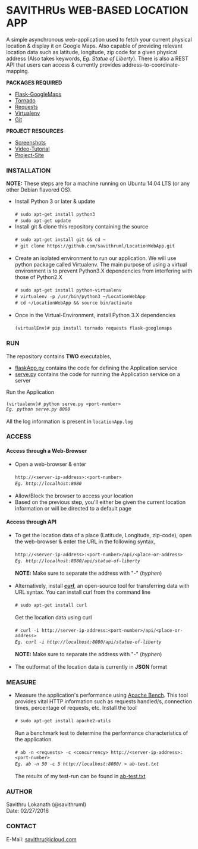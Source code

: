 # SAVITHRUs WEB-BASED LOCATION APP
A simple asynchronous web-application used to fetch your current physical location & display it on Google Maps. Also capable of providing relevant location data such as latitude, longitude, zip code for a given physical address (Also takes keywords, _Eg. Statue of Liberty_). There is also a REST API that users can access & currently provides address-to-coordinate-mapping. 

**PACKAGES REQUIRED**

* [Flask-GoogleMaps](http://flask.pocoo.org)
* [Tornado](http://www.tornadoweb.org/en/stable/)
* [Requests](http://docs.python-requests.org/en/master/)
* [Virtualenv](https://virtualenv.readthedocs.org/en/latest/)
* [Git](https://git-scm.com)

**PROJECT RESOURCES**

* [Screenshots](https://github.com/savithruml/LocationWebApp/tree/master/screenshots)
* [Video-Tutorial](https://www.youtube.com/watch?v=Z1ecUJtr2zU)
* [Project-Site](http://savithruml.github.io/LocationWebApp)

### INSTALLATION<br />

**NOTE:** These steps are for a machine running on Ubuntu 14.04 LTS (or any other Debian flavored OS).

* Install Python 3 or later & update<br /><br />`# sudo apt-get install python3`<br />`# sudo apt-get update`<br />  
* Install git & clone this repository containing the source<br /><br />`# sudo apt-get install git && cd ~`<br />`# git clone https://github.com/savithruml/LocationWebApp.git`<br /><br />
* Create an isolated environment to run our application. We will use python package called Virtualenv. The main purpose of using a virtual environment is to prevent Python3.X dependencies from interfering with those of Python2.X<br /><br />`# sudo apt-get install python-virtualenv`<br />`# virtualenv -p /usr/bin/python3 ~/LocationWebApp`<br />`# cd ~/LocationWebApp && source bin/activate`<br /><br />
* Once in the Virtual-Environment, install Python 3.X dependencies<br /><br />`(virtualEnv)# pip install tornado requests flask-googlemaps`

### RUN
The repository contains **TWO** executables,
* [flaskApp.py](https://github.com/savithruml/LocationWebApp/blob/master/flaskApp.py) contains the code for defining the Application service
* [serve.py](https://github.com/savithruml/LocationWebApp/blob/master/serve.py) contains the code for running the Application service on a server

Run the Application <br /><br />`(virtualenv)# python serve.py <port-number>`<br />_`Eg. python serve.py 8080`_<br /><br />All the log information is present in `locationApp.log`

### ACCESS

#### Access through a Web-Browser
* Open a web-browser & enter<br /><br />`http://<server-ip-address>:<port-number>`<br />_`Eg. http://localhost:8080`_<br /><br />
* Allow/Block the browser to access your location 
* Based on the previous step, you'll either be given the current location information or will be directed to a default page

#### Access through API
* To get the location data of a place (Latitude, Longitude, zip-code), open the web-browser & enter the URL in the following syntax,<br /><br />`http://<server-ip-address>:<port-number>/api/<place-or-address>`<br />_`Eg. http://localhost:8080/api/statue-of-liberty`_<br /><br />**NOTE:** Make sure to separate the address with "-" (_hyphen_)<br /><br />
* Alternatively, install [**_curl_**](https://curl.haxx.se/), an open-source tool for transferring data with URL syntax. You can install curl from the command line<br /><br /> `# sudo apt-get install curl`<br /><br />Get the location data using curl<br /><br />`# curl -i http://server-ip-address:<port-number>/api/<place-or-address>`<br />_`Eg. curl -i http://localhost:8080/api/statue-of-liberty`_<br /><br />**NOTE:** Make sure to separate the address with "-" (_hyphen_)<br /><br />
* The outformat of the location data is currently in **JSON** format

### MEASURE

* Measure the application's performance using [Apache Bench](https://httpd.apache.org/docs/2.2/programs/ab.html). This tool provides vital HTTP information such as requests handled/s, connection times, percentage of requests, etc. Install the tool<br /><br />`# sudo apt-get install apache2-utils`<br /><br />Run a benchmark test to determine the performance characteristics of the application.<br /><br />`# ab -n <requests> -c <concurrency> http://<server-ip-address>:<port-number>`<br />_`Eg. ab -n 50 -c 5 http://localhost:8080/ > ab-test.txt`_<br /><br />The results of my test-run can be found in [ab-test.txt](https://github.com/savithruml/LocationWebApp/blob/master/ab-test.txt) 

### AUTHOR
Savithru Lokanath (@savithruml)<br />
Date: 02/27/2016

### CONTACT
E-Mail: savithru@icloud.com
